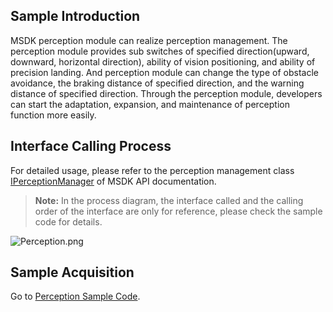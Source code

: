 ## Sample Introduction

MSDK perception module can realize perception management. The perception module provides sub switches of specified direction(upward, downward, horizontal direction), ability of vision positioning, and ability of precision landing. And perception module can change the type of obstacle avoidance, the braking distance of specified direction, and the warning distance of specified direction. Through the perception module, developers can start the adaptation, expansion, and maintenance of perception function more easily. 


## Interface Calling Process

For detailed usage, please refer to the perception management class [IPerceptionManager](https://developer.dji.com/api-reference-v5/android-api/Components/IPerceptionManager/IPerceptionManager.html) of MSDK API documentation.

> **Note:** In the process diagram, the interface called and the calling order of the interface are only for reference, please check the sample code for details.

![Perception.png](https://terra-1-g.djicdn.com/fee90c2e03e04e8da67ea6f56365fc76/SDK%20%E6%96%87%E6%A1%A3/MSDK/5.10.0/Perception_en.png)


## Sample Acquisition

 Go to [Perception Sample Code](https://github.com/dji-sdk/Mobile-SDK-Android-V5/blob/dev-sdk-main/SampleCode-V5/android-sdk-v5-sample/src/main/java/dji/sampleV5/aircraft/pages/PerceptionFragment.kt).
